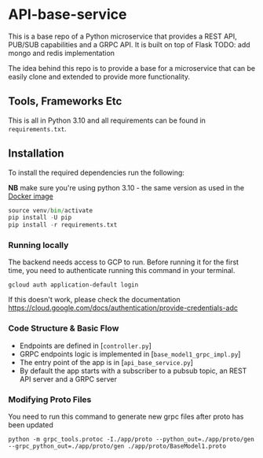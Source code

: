 # API-base-service

This is a base repo of a Python microservice that provides a REST API, PUB/SUB capabilities and a GRPC API. It is built on top of Flask
TODO: add mongo and redis implementation

The idea behind this repo is to provide a base for a microservice that can be easily clone and extended to provide more functionality.

## Tools, Frameworks Etc

This is all in Python 3.10 and all requirements can be found
in `requirements.txt`.

## Installation

To install the required dependencies run the following:

**NB** make sure you're using python 3.10 - the same version as used in the [Docker image](Dockerfile)

```python -m venv venv
source venv/bin/activate
pip install -U pip
pip install -r requirements.txt
```

### Running locally

The backend needs access to GCP to run. Before running it for the first time, you need to authenticate running this command in your terminal.
```
gcloud auth application-default login
```
If this doesn't work, please check the documentation <https://cloud.google.com/docs/authentication/provide-credentials-adc>



### Code Structure & Basic Flow

* Endpoints are defined in [`controller.py`]
* GRPC endpoints logic is implemented in [`base_model1_grpc_impl.py`]
* The entry point of the app is in [`api_base_service.py`]
* By default the app starts with a subscriber to a pubsub topic, an REST API server and a GRPC server


### Modifying Proto Files

You need to run this command to generate new  grpc files after proto has been updated
```
python -m grpc_tools.protoc -I./app/proto --python_out=./app/proto/gen --grpc_python_out=./app/proto/gen ./app/proto/BaseModel1.proto
```

